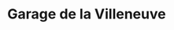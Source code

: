 ---
title: "Garage de la Villeneuve"
url: /branderion/garage-de-la-villeneuve/
shop: réparation de voitures
---